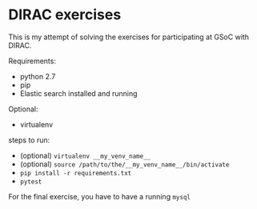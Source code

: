 # DIRAC exercises

This is my attempt of solving the exercises for participating at GSoC with DIRAC.

Requirements:
- python 2.7
- pip
- Elastic search installed and running

Optional:
- virtualenv


steps to run:
  - (optional) `virtualenv __my_venv_name__`
  - (optional) `source /path/to/the/__my_venv_name__/bin/activate`
  - `pip install -r requirements.txt`
  - `pytest`
  
 For the final exercise, you have to have a running `mysql`
